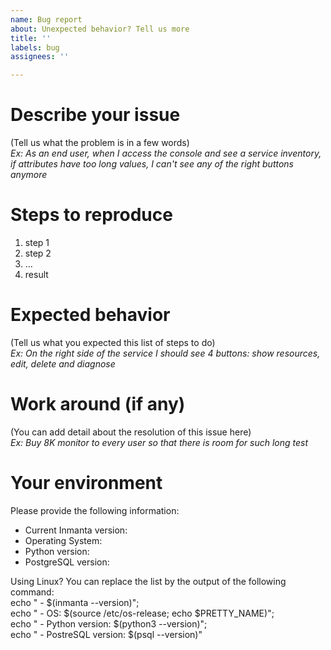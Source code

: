 ```yaml
---
name: Bug report
about: Unexpected behavior? Tell us more
title: ''
labels: bug
assignees: ''

---
```


# Describe your issue

(Tell us what the problem is in a few words)  
*Ex: As an end user, when I access the console and see a service inventory, if attributes have too long values, I can't see any of the right buttons anymore*

# Steps to reproduce

1. step 1
2. step 2
3. ...
4. result

# Expected behavior

(Tell us what you expected this list of steps to do)  
*Ex: On the right side of the service I should see 4 buttons: show resources, edit, delete and diagnose*

# Work around (if any)

(You can add detail about the resolution of this issue here)  
*Ex: Buy 8K monitor to every user so that there is room for such long test*

# Your environment

Please provide the following information:
 - Current Inmanta version: 
 - Operating System: 
 - Python version:
 - PostgreSQL version:

Using Linux? You can replace the list by the output of the following command:  
echo " - $(inmanta --version)"; \
echo " - OS: $(source /etc/os-release; echo $PRETTY_NAME)"; \
echo " - Python version: $(python3 --version)"; \
echo " - PostreSQL version: $(psql --version)"
